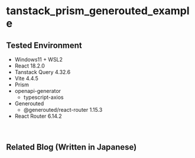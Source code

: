 # tanstack_prism_generouted_example

## Tested Environment

- Windows11 + WSL2
- React 18.2.0
- Tanstack Query 4.32.6
- Vite 4.4.5
- Prism
- openapi-generator
    - typescript-axios
- Generouted
    - @generouted/react-router 1.15.3
- React Router 6.14.2

　  
## Related Blog (Written in Japanese)